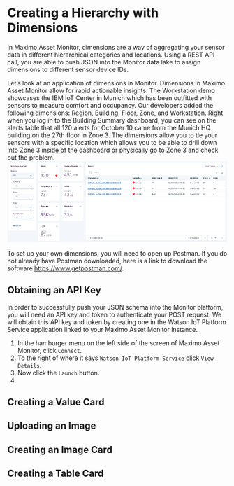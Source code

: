 # Creating a Hierarchy with Dimensions

In Maximo Asset Monitor, dimensions are a way of aggregating your sensor data in different hierarchical categories and locations. Using a REST API call, you are able to push JSON into the Monitor data lake to assign dimensions to different sensor device IDs.  

Let’s look at an application of dimensions in Monitor. Dimensions in Maximo Asset Monitor allow for rapid actionable insights. The Workstation demo showcases the IBM IoT Center in Munich which has been outfitted with sensors to measure comfort and occupancy. Our developers added the following dimensions: Region, Building, Floor, Zone, and Workstation. Right when you log in to the Building Summary dashboard, you can see on the alerts table that all 120 alerts for October 10 came from the Munich HQ building on the 27th floor in Zone 3. The dimensions allow you to tie your sensors with a specific location which allows you to be able to drill down into Zone 3 inside of the dashboard or physically go to Zone 3 and check out the problem.  
![Dimensions in Monitor](img/cd1.png) 

To set up your own dimensions, you will need to open up Postman. If you do not already have Postman downloaded, here is a link to download the software https://www.getpostman.com/. 

## Obtaining an API Key
In order to successfully push your JSON schema into the Monitor platform, you will need an API key and token to authenticate your POST request. We will obtain this API key and token by creating one in the Watson IoT Platform Service application linked to your Maximo Asset Monitor instance.

1. In the hamburger menu on the left side of the screen of Maximo Asset Monitor, click `Connect`.
2. To the right of where it says `Watson IoT Platform Service` click `View Details`.
3. Now click the `Launch` button.
4. 

## Creating a Value Card

## Uploading an Image

## Creating an Image Card

## Creating a Table Card
